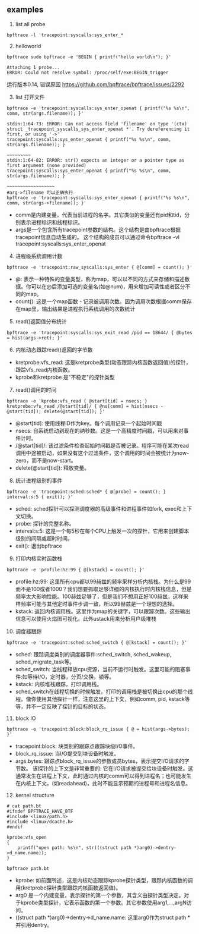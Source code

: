 ## examples

1. list all probe

`bpftrace -l 'tracepoint:syscalls:sys_enter_*`

2. helloworld
```
bpftrace sudo bpftrace -e 'BEGIN { printf("hello world\n"); }'

Attaching 1 probe...
ERROR: Could not resolve symbol: /proc/self/exe:BEGIN_trigger

```
运行版本0.14, 错误原因 https://github.com/bpftrace/bpftrace/issues/2292

3. list 打开文件
``` 
bpftrace -e 'tracepoint:syscalls:sys_enter_openat { printf("%s %s\n", comm, str(args.filename)); }'

stdin:1:64-73: ERROR: Can not access field 'filename' on type '(ctx) struct _tracepoint_syscalls_sys_enter_openat *'. Try dereferencing it first, or using '->'
tracepoint:syscalls:sys_enter_openat { printf("%s %s\n", comm, str(args.filename)); }
                                                               ~~~~~~~~~
stdin:1:64-82: ERROR: str() expects an integer or a pointer type as first argument (none provided)
tracepoint:syscalls:sys_enter_openat { printf("%s %s\n", comm, str(args.filename)); }
                                                               ~~~~~~~~~~~~~~~~~~
#arg->filename 可以正确执行
bpftrace -e 'tracepoint:syscalls:sys_enter_openat { printf("%s %s\n", comm, str(args->filename)); }'

```
- comm是内建变量，代表当前进程的名字。其它类似的变量还有pid和tid，分别表示进程标识和线程标识。
- args是一个包含所有tracepoint参数的结构。这个结构是由bpftrace根据tracepoint信息自动生成的。
  这个结构的成员可以通过命令bpftrace -vl tracepoint:syscalls:sys_enter_openat

4. 进程级系统调用计数
```
bpftrace -e 'tracepoint:raw_syscalls:sys_enter { @[comm] = count(); }'
```
- @: 表示一种特殊的变量类型，称为map，可以以不同的方式来存储和描述数据。你可以在@后添加可选的变量名(如@num)，用来增加可读性或者区分不同的map。
- count(): 这是一个map函数 - 记录被调用次数。因为调用次数根据comm保存在map里，输出结果是进程执行系统调用的次数统计

5. read()返回值分布统计
```
bpftrace -e 'tracepoint:syscalls:sys_exit_read /pid == 18644/ { @bytes = hist(args->ret); }'
```

6. 内核动态跟踪read()返回的字节数
- kretprobe:vfs_read: 这是kretprobe类型(动态跟踪内核函数返回值)的探针，跟踪vfs_read内核函数。
- kprobe和kretprobe 是"不稳定"的探针类型

7. read()调用的时间
```
bpftrace -e 'kprobe:vfs_read { @start[tid] = nsecs; } kretprobe:vfs_read /@start[tid]/ { @ns[comm] = hist(nsecs - @start[tid]); delete(@start[tid]); }'
```
- @start[tid]: 使用线程ID作为key。每个调用记录一个起始时间戳
- nsecs: 自系统启动到现在的纳秒数。这是一个高精度时间戳，可以用来对事件计时。
- /@start[tid]/: 该过滤条件检查起始时间戳是否被记录。程序可能在某次read调用中途被启动，如果没有这个过滤条件，这个调用的时间会被统计为now-zero，而不是now-start。
- delete(@start[tid]): 释放变量。

8. 统计进程级别的事件
```
bpftrace -e 'tracepoint:sched:sched* { @[probe] = count(); } interval:s:5 { exit(); }'
```
- sched: sched探针可以探测调度器的高级事件和进程事件如fork, exec和上下文切换。
- probe: 探针的完整名称。
- interval:s:5: 这是一个每5秒在每个CPU上触发一次的探针，它用来创建脚本级别的间隔或超时时间。
- exit(): 退出bpftrace

9. 打印内核实时函数栈
```
bpftrace -e 'profile:hz:99 { @[kstack] = count(); }'
```
- profile:hz:99: 这里所有cpu都以99赫兹的频率采样分析内核栈。为什么是99而不是100或者1000？我们想要抓取足够详细的内核执行时内核栈信息，但是频率太大影响性能。100赫兹足够了，但是我们不想用正好100赫兹，这样采样频率可能与其他定时事件步调一致，所以99赫兹是一个理想的选择。
- kstack: 返回内核调用栈。这里作为map的关键字，可以跟踪次数。这些输出信息可以使用火焰图可视化。此外ustack用来分析用户级堆栈
10. 调度器跟踪
```
bpftrace -e 'tracepoint:sched:sched_switch { @[kstack] = count(); }'
```
- sched: 跟踪调度类别的调度器事件:sched_switch, sched_wakeup, sched_migrate_task等。
- sched_switch: 当线程释放cpu资源，当前不运行时触发。这里可能的阻塞事件:如等待I/O，定时器，分页/交换，锁等。
- kstack: 内核堆栈跟踪，打印调用栈。
- sched_switch在线程切换的时候触发，打印的调用栈是被切换出cpu的那个线程。像你使用其他探针一样，注意这里的上下文，例如comm, pid, kstack等等，并不一定反映了探针的目标的状态。

11. block IO
```
bpftrace -e 'tracepoint:block:block_rq_issue { @ = hist(args->bytes); }'
```
- tracepoint:block: 块类别的跟踪点跟踪块级I/O事件。
- block_rq_issue: 当I/O提交到块设备时触发。
- args.bytes: 跟踪点block_rq_issue的参数成员bytes，表示提交I/O请求的字节数。
该探针的上下文是非常重要的: 它在I/O请求被提交给块设备时触发。这通常发生在进程上下文，此时通过内核的comm可以得到进程名；也可能发生在内核上下文，(如readahead)，此时不能显示预期的进程号和进程名信息。

12. kernel structure 
```
# cat path.bt
#ifndef BPFTRACE_HAVE_BTF
#include <linux/path.h>
#include <linux/dcache.h>
#endif

kprobe:vfs_open
{
    printf("open path: %s\n", str(((struct path *)arg0)->dentry->d_name.name));
}

bpftrace path.bt
```
- kprobe: 如前面所述，这是内核动态跟踪kprobe探针类型，跟踪内核函数的调用(kretprobe探针类型跟踪内核函数返回值)。
- arg0 是一个内建变量，表示探针的第一个参数，其含义由探针类型决定。对于kprobe类型探针，它表示函数的第一个参数。其它参数使用arg1,...,argN访问。
- ((struct path *)arg0)->dentry->d_name.name: 这里arg0作为struct path *并引用dentry。
